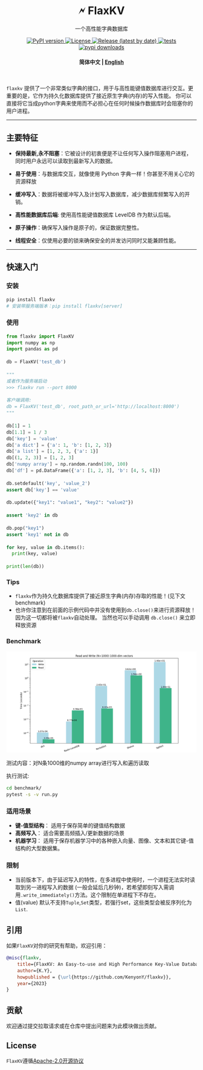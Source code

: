 
<h1 align="center">
    <br>
    🗲  FlaxKV
</h1>

<p align="center">
一个高性能字典数据库
</p>


<p align="center">
    <a href="https://pypi.org/project/flaxkv/">
        <img src="https://img.shields.io/pypi/v/flaxkv?color=brightgreen&style=flat-square" alt="PyPI version" >
    </a>
    <a href="https://github.com/KenyonY/flaxkv/blob/main/LICENSE">
        <img alt="License" src="https://img.shields.io/github/license/KenyonY/flaxkv.svg?color=blue&style=flat-square">
    </a>
    <a href="https://github.com/KenyonY/flaxkv/releases">
        <img alt="Release (latest by date)" src="https://img.shields.io/github/v/release/KenyonY/flaxkv?&style=flat-square">
    </a>
    <a href="https://github.com/KenyonY/flaxkv/actions/workflows/ci.yml">
        <img alt="tests" src="https://img.shields.io/github/actions/workflow/status/KenyonY/flaxkv/ci.yml?style=flat-square&label=tests">
    </a>
    <a href="https://pypistats.org/packages/flaxkv">
        <img alt="pypi downloads" src="https://img.shields.io/pypi/dm/flaxkv?style=flat-square">
    </a>
</p>

<h4 align="center">
    <p>
        <b>简体中文</b> |
        <a href="https://github.com/KenyonY/flaxkv/blob/main/README.md">English</a> 
    </p>
</h4>

<p >
<br>
</p>



`flaxkv` 提供了一个非常类似字典的接口，用于与高性能键值数据库进行交互。更重要的是，它作为持久化数据库提供了接近原生字典(内存)的写入性能。
你可以直接将它当成python字典来使用而不必担心在任何时候操作数据库时会阻塞你的用户进程。

---

## 主要特征

- **保持最新,永不阻塞**：它被设计的初衷便是不让任何写入操作阻塞用户进程，同时用户永远可以读取到最新写入的数据。

- **易于使用**：与数据库交互，就像使用 Python 字典一样！你甚至不用关心它的资源释放

- **缓冲写入**：数据将被缓冲写入及计划写入数据库，减少数据库频繁写入的开销。

- **高性能数据库后端**: 使用高性能键值数据库 LevelDB 作为默认后端。

- **原子操作**：确保写入操作是原子的，保证数据完整性。

- **线程安全**：仅使用必要的锁来确保安全的并发访问同时又能兼顾性能。


---

## 快速入门

### 安装
```bash
pip install flaxkv
# 安装带服务端版本：pip install flaxkv[server]
```

### 使用

```python
from flaxkv import FlaxKV
import numpy as np
import pandas as pd

db = FlaxKV('test_db')

"""
或者作为服务端启动
>>> flaxkv run --port 8000

客户端调用:
db = FlaxKV('test_db', root_path_or_url='http://localhost:8000')
"""

db[1] = 1
db[1.1] = 1 / 3
db['key'] = 'value'
db['a dict'] = {'a': 1, 'b': [1, 2, 3]}
db['a list'] = [1, 2, 3, {'a': 1}]
db[(1, 2, 3)] = [1, 2, 3]
db['numpy array'] = np.random.randn(100, 100)
db['df'] = pd.DataFrame({'a': [1, 2, 3], 'b': [4, 5, 6]})

db.setdefault('key', 'value_2')
assert db['key'] == 'value'

db.update({"key1": "value1", "key2": "value2"})

assert 'key2' in db

db.pop("key1")
assert 'key1' not in db

for key, value in db.items():
  print(key, value)

print(len(db))
```


### Tips

- `flaxkv`作为持久化数据库提供了接近原生字典(内存)存取的性能！(见下文benchmark)
- 也许你注意到在前面的示例代码中并没有使用到`db.close()`来进行资源释放！因为这一切都将被`flaxkv`自动处理。 当然也可以手动调用 `db.close()` 来立即释放资源

### Benchmark
![benchmark](.github/img/benchmark.png)

测试内容：对N条1000维的numpy array进行写入和遍历读取

执行测试:
```bash
cd benchmark/
pytest -s -v run.py
```

### 适用场景

- **键-值型结构**：
  适用于保存简单的键值结构数据
- **高频写入**：
  适合需要高频插入/更新数据的场景
- **机器学习**：
  适用于保存机器学习中的各种嵌入向量、图像、文本和其它键-值结构的大型数据集。

### 限制
* 当前版本下，由于延迟写入的特性，在多进程中使用时，一个进程无法实时读取到另一进程写入的数据 (一般会延后几秒钟)，若希望即刻写入需调用`.write_immediately()`方法。这个限制在单进程下不存在。
* 值(value) 默认不支持`Tuple`,`Set`类型，若强行set，这些类型会被反序列化为`List`.

## 引用
如果`FlaxKV`对你的研究有帮助，欢迎引用：
```bibtex
@misc{flaxkv,
    title={FlaxKV: An Easy-to-use and High Performance Key-Value Database Solution},
    author={K.Y},
    howpublished = {\url{https://github.com/KenyonY/flaxkv}},
    year={2023}
}
```

## 贡献
欢迎通过提交拉取请求或在仓库中提出问题来为此模块做出贡献。

## License
`FlaxKV`遵循[Apache-2.0开源协议](./LICENSE)
